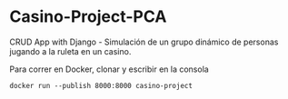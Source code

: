 # Casino-Project-PCA
CRUD App with Django - Simulación de un grupo dinámico de personas jugando a la ruleta en un casino.

Para correr en Docker, clonar y escribir en la consola
```
docker run --publish 8000:8000 casino-project
```
